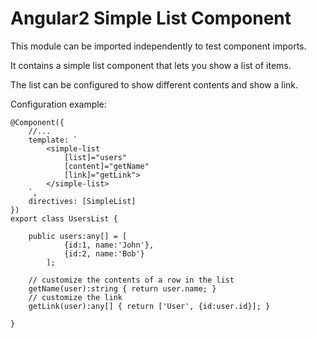 # Angular2 Simple List Component

This module can be imported independently to test component imports.

It contains a simple list component that lets you show a list of items.

The list can be configured to show different contents and show a link.

Configuration example:

```
@Component({
    //...
    template: `
        <simple-list
            [list]="users"
            [content]="getName"
            [link]="getLink">
        </simple-list>
    `,
    directives: [SimpleList]
})
export class UsersList {

    public users:any[] = [
            {id:1, name:'John'},
            {id:2, name:'Bob'}
        ];

    // customize the contents of a row in the list
    getName(user):string { return user.name; }
    // customize the link
    getLink(user):any[] { return ['User', {id:user.id}]; }

}
```
